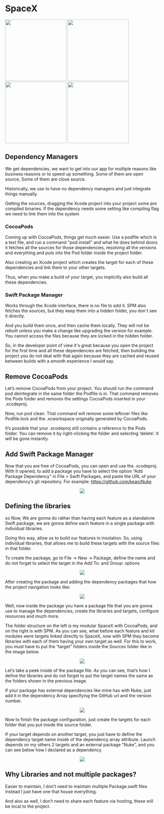 # SpaceX
<p align="left">
  <img src="https://github.com/Hugo-Coutinho/README-Assets/blob/master/SPM-Modular-SpaceX/filtering.gif?raw=true" width="200"/>
  <img src="https://github.com/Hugo-Coutinho/README-Assets/blob/master/SPM-Modular-SpaceX/opening.gif?raw=true" width="200"/>
  <img src="https://github.com/Hugo-Coutinho/README-Assets/blob/master/SPM-Modular-SpaceX/scrolling.gif?raw=true" width="200"/>
  <img src="https://github.com/Hugo-Coutinho/README-Assets/blob/master/SPM-Modular-SpaceX/sorting.gif?raw=true" width="200"/>
</p>


## Dependency Managers

We get dependencies, we want to get into our app for multiple reasons like business reasons or to speed up something. Some of them are open source, Some of them are close source.

Historically, we use to have no dependency managers and just integrate things manually.

Getting the sources, dragging the Xcode project into your project some pre compiled binaries. If the dependency needs some setting like compiling flag we need to link them into the system

### CocoaPods

Coming up with CocoaPods, things get much easier. Use a podfile which is a text file, and run a command "pod install" and what he does behind doors it fetches all the sources for those dependencies, resolving all the versions and everything and puts into the Pod folder inside the project folder.

Also creating an Xcode project which creates the target for each of these dependencies and link them to your other targets.

Thus, when you make a build of your target, you implicitly also build all these dependencies.

### Swift Package Manager

Works through the Xcode interface, there is no file to add it. SPM also fetches the sources, but they keep them into a hidden folder, you don´t see it directly.

And you build them once, and then cache them locally. They will not be rebuilt unless you make a change like upgrading the version for example. You cannot access the files because they are locked in the hidden folder.

So, in the developer point of view it's great because you open the project for the first time and all these dependencies are fetched, then building the project you do not deal with that again because they are cached and reused between builds with a smooth experience I would say.

## Remove CocoaPods

Let’s remove CocoaPods from your project. You should run the command pod deintegrate in the same folder the Podfile is in. That command removes the Pods folder and removes the settings CocoaPods inserted in your .xcodeproj.

Now, run pod clean. That command will remove some leftover files like Podfile.lock and the .xcworkspace originally generated by CocoaPods.

It’s possible that your .xcodeproj still contains a reference to the Pods folder. You can remove it by right-clicking the folder and selecting ‘delete’. It will be gone instantly.

## Add Swift Package Manager

Now that you are free of CocoaPods, you can open and use the .xcodeproj. With It opened, to add a package you have to select the option “Add Package Dependency” in File > Swift Packages, and paste the URL of your dependency’s git repository. For example: https://github.com/kean/Nuke

<div align="center">
<img src="https://github.com/Hugo-Coutinho/README-Assets/blob/master/SPM-Modular-SpaceX/add_dependency.png?raw=true"/>
</div>

## Defining the libraries

so Now, We are gonna do rather than having each feature as a standalone Swift package, we are gonna define each feature in a single package with individual libraries.

Doing this way, allow us to build our features in insolation. So, using individual libraries, that allows me to build these targets with the source files in that folder.

To create the package, go to File -> New -> Package, define the name and do not forget to select the target in the Add To: and Group: options

<div align="center">
<img src="https://github.com/Hugo-Coutinho/README-Assets/blob/master/SPM-Modular-SpaceX/adding_package.png?raw=true"/>
</div>

After creating the package and adding the dependency packages that how the project navigation looks like:

<div align="center">
<img src="https://github.com/Hugo-Coutinho/README-Assets/blob/master/SPM-Modular-SpaceX/structure_folders_spm.png?raw=true"/>
</div>

Well, now inside the package you have a package file that you are gonna use to manage the dependencies, create the libraries and targets, configure resources and much more.

The folder structure on the left is my modular SpaceX with CocoaPods, and on the right is with SPM. As you can see, what before each feature and kit modules were targets linked directly to SpaceX, now with SPM they become libraries with each of them having your own target as well. For this to work, you must have to put the “target” folders inside the Sources folder like in the image below.

<div align="center">
<img src="https://github.com/Hugo-Coutinho/README-Assets/blob/master/SPM-Modular-SpaceX/comparing_structure_folders.png?raw=true"/>
</div>

Let’s take a peek inside of the package file. As you can see, that’s how I define the libraries and do not forget to put the target names the same as the folders shown in the previous image.

If your package has external dependencies like mine has with Nuke, just add it in the dependency Array specifying the GitHub url and the version number.

<div align="center">
<img src="https://github.com/Hugo-Coutinho/README-Assets/blob/master/SPM-Modular-SpaceX/package_file.png?raw=true"/>
</div>

Now to finish the package configuration, just create the targets for each folder that you put inside the source folder.

If your target depends on another target, you just have to define the dependency target name inside of the dependency array attribute. Launch depends on my others 2 targets and an external package “Nuke”, and you can see below how I declared as a dependency.

<div align="center">
<img src="https://github.com/Hugo-Coutinho/README-Assets/blob/master/SPM-Modular-SpaceX/package_file2.png?raw=true"/>
</div>

## Why Libraries and not multiple packages? 

Easier to maintain, I don’t need to maintain multiple Package.swift files instead I just have one that house everything.

And also as well, I don’t need to share each feature via hosting, these will be local to the project.



